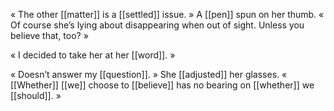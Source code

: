 « The other [[matter]] is a [[settled]] issue. » A [[pen]] spun on her thumb. « Of course she’s lying about disappearing when out of sight. Unless you believe that, too? »

« I decided to take her at her [[word]]. »

« Doesn’t answer my [[question]]. » She [[adjusted]] her glasses. « [[Whether]] [[we]] choose to [[believe]] has no bearing on [[whether]] we [[should]]. »